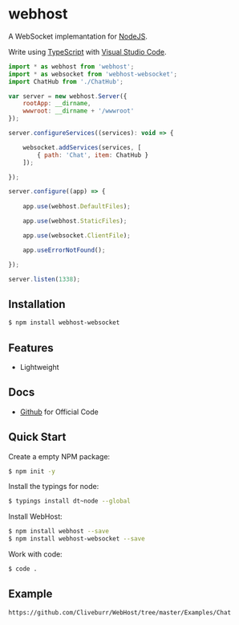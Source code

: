 # webhost
A WebSocket implemantation for [NodeJS](https://www.npmjs.com/package/webhost). 

Write using [TypeScript](http://www.typescriptlang.org) with [Visual Studio Code](https://code.visualstudio.com).

```js
import * as webhost from 'webhost';
import * as websocket from 'webhost-websocket';
import ChatHub from './ChatHub';

var server = new webhost.Server({
    rootApp: __dirname,
    wwwroot: __dirname + '/wwwroot'
});

server.configureServices((services): void => {

    websocket.addServices(services, [
        { path: 'Chat', item: ChatHub }
    ]);

});

server.configure((app) => {
    
    app.use(webhost.DefaultFiles);

    app.use(webhost.StaticFiles);

    app.use(websocket.ClientFile);

    app.useErrorNotFound();

});

server.listen(1338);

```

## Installation

```bash
$ npm install webhost-websocket
```

## Features

  * Lightweight

## Docs

  * [Github](https://github.com/Cliveburr/WebHost/tree/master/WebSocket) for Official Code

## Quick Start

  Create a empty NPM package:

```bash
$ npm init -y
```

  Install the typings for node:

```bash
$ typings install dt~node --global
```

  Install WebHost:

```bash
$ npm install webhost --save
$ npm install webhost-websocket --save 
```

  Work with code:

```bash
$ code .
```

## Example

```bash
https://github.com/Cliveburr/WebHost/tree/master/Examples/Chat
```